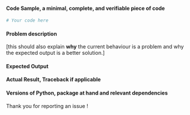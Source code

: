 #### Code Sample, a minimal, complete, and verifiable piece of code

```python
# Your code here

```
#### Problem description

[this should also explain **why** the current behaviour is a problem and why the
expected output is a better solution.]

#### Expected Output

#### Actual Result, Traceback if applicable

#### Versions of Python, package at hand and relevant dependencies

Thank you for reporting an issue !
